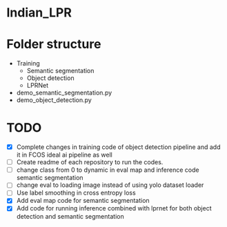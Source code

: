 # Indian_LPR


# Folder structure
- Training
  - Semantic segmentation
  - Object detection
  - LPRNet
- demo_semantic_segmentation.py
- demo_object_detection.py

# TODO

- [x] Complete changes in training code of object detection pipeline and add it in FCOS ideal ai pipeline as well
- [ ] Create readme of each repository to run the codes.
- [ ] change class from 0 to dynamic in eval map and inference code semantic segmentation
- [ ] change eval to loading image instead of using yolo dataset loader
- [ ] Use label smoothing in cross entropy loss
- [x] Add eval map code for semantic segmentation
- [x] Add code for running inference combined with lprnet for both object detection and semantic segmentation